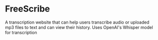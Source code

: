 # FreeScribe
A transcription website that can help users transcribe audio or uploaded mp3 files to text and can view their history. Uses OpenAI's Whisper model for transcription
